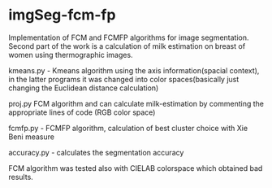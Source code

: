 # imgSeg-fcm-fp
Implementation of FCM and FCMFP algorithms for image segmentation. Second part of the work is a calculation of milk estimation on breast of women using thermographic images.

kmeans.py - Kmeans algorithm using the axis information(spacial context), in the latter programs it was changed into color spaces(basically just changing the Euclidean distance calculation)

proj.py FCM algorithm and can calculate milk-estimation by commenting the appropriate lines of code (RGB color space)

fcmfp.py - FCMFP algorithm, calculation of best cluster choice with Xie Beni measure

accuracy.py - calculates the segmentation accuracy

FCM algorithm was tested also with CIELAB colorspace which obtained bad results.
